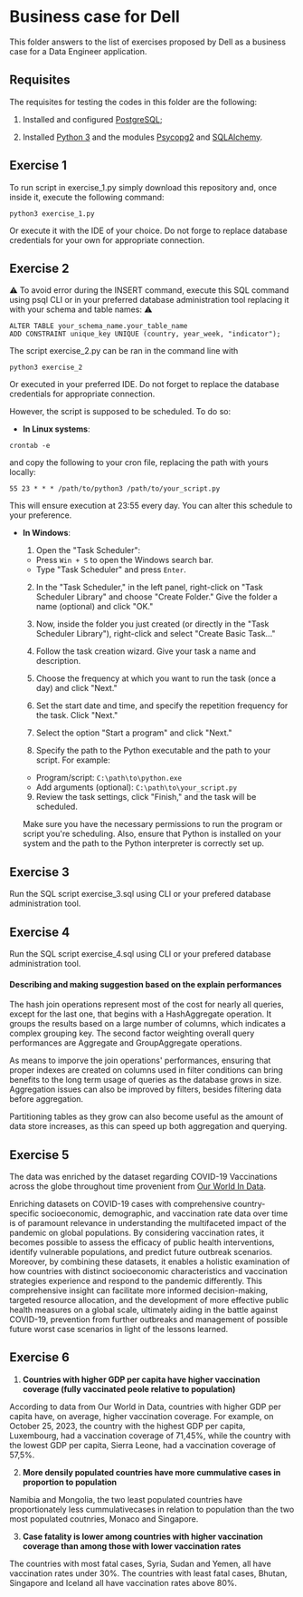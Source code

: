 
# Business case for Dell    

This folder answers to the list of exercises proposed by Dell as a business case for a Data Engineer application. 



## Requisites

The requisites for testing the codes in this folder are the following:

1. Installed and configured [PostgreSQL](https://www.postgresql.org/download/);

2. Installed [Python 3](https://www.python.org/downloads/) and the modules [Psycopg2](https://www.psycopg.org/docs/) and [SQLAlchemy](https://docs.sqlalchemy.org/en/20/intro.html#installation).


## Exercise 1

To run script in exercise_1.py simply download this repository and, once inside it, execute the following command:

```python3 exercise_1.py```

Or execute it with the IDE of your choice. Do not forge to replace database credentials for your own for appropriate connection. 


## Exercise 2

:warning: To avoid error during the INSERT command, execute this SQL command using psql CLI or in your preferred database administration tool replacing it with your schema and table names: :warning:

```
ALTER TABLE your_schema_name.your_table_name
ADD CONSTRAINT unique_key UNIQUE (country, year_week, "indicator");
```

The script exercise_2.py can be ran in the command line with 

```python3 exercise_2 ```

Or executed in your preferred IDE. Do not forget to replace the database credentials for appropriate connection.

However, the script is supposed to be scheduled. To do so:

* **In Linux systems**:

 ```crontab -e ```

 and copy the following to your cron file, replacing the path with yours locally:
 ```
 55 23 * * * /path/to/python3 /path/to/your_script.py
 ``` 

 This will ensure execution at 23:55 every day. You can alter this schedule to your preference.

* **In Windows**:

    1. Open the "Task Scheduler":
    - Press `Win + S` to open the Windows search bar.
    - Type "Task Scheduler" and press `Enter`.

    2. In the "Task Scheduler," in the left panel, right-click on "Task Scheduler Library" and choose "Create Folder." Give the folder a name (optional) and click "OK."

    3. Now, inside the folder you just created (or directly in the "Task Scheduler Library"), right-click and select "Create Basic Task..."

    4. Follow the task creation wizard. Give your task a name and description.

    5. Choose the frequency at which you want to run the task (once a day) and click "Next."

    6. Set the start date and time, and specify the repetition frequency for the task. Click "Next."

    7. Select the option "Start a program" and click "Next."

    8. Specify the path to the Python executable and the path to your script. For example:
   - Program/script: `C:\path\to\python.exe`
   - Add arguments (optional): `C:\path\to\your_script.py`

    9. Review the task settings, click "Finish," and the task will be scheduled.

   Make sure you have the necessary permissions to run the program or script you're scheduling. Also, ensure that Python is installed on your system and the path to the Python interpreter is correctly set up.
## Exercise 3

Run the SQL script exercise_3.sql using CLI or your prefered database administration tool.

## Exercise 4

Run the SQL script exercise_4.sql using CLI or your prefered database administration tool.

#### Describing and making suggestion based on the explain performances

The hash join operations represent most of the cost for nearly all queries, except for the last one, that begins with a HashAggregate operation. It groups the results based on a large number of columns, which indicates a complex grouping key. The second factor weighting overall query performances are Aggregate and GroupAggregate operations.

As means to imporve the join operations' performances,  ensuring that proper indexes are created on columns used in filter conditions can bring benefits to the long term usage of queries as the database grows in size. Aggregation issues can also be improved by filters, besides filtering data before aggregation.

Partitioning tables as they grow can also become useful as the amount of data store increases, as this can speed up both aggregation and querying.
## Exercise 5

The data was enriched by the dataset regarding COVID-19 Vaccinations across the globe throughout time provenient from [Our World In Data](https://ourworldindata.org/covid-vaccinations). 

Enriching datasets on COVID-19 cases with comprehensive country-specific socioeconomic, demographic, and vaccination rate data over time is of paramount relevance in understanding the multifaceted impact of the pandemic on global populations. By considering vaccination rates, it becomes possible to assess the efficacy of public health interventions, identify vulnerable populations, and predict future outbreak scenarios. Moreover, by combining these datasets, it enables a holistic examination of how countries with distinct socioeconomic characteristics and vaccination strategies experience and respond to the pandemic differently. This comprehensive insight can facilitate more informed decision-making, targeted resource allocation, and the development of more effective public health measures on a global scale, ultimately aiding in the battle against COVID-19, prevention from further outbreaks and management of possible future worst case scenarios in light of the lessons learned.
## Exercise 6


1. **Countries with higher GDP per capita have higher vaccination coverage (fully vaccinated peole relative to population)**

According to data from Our World in Data, countries with higher GDP per capita have, on average, higher vaccination coverage. For example, on October 25, 2023, the country with the highest GDP per capita, Luxembourg, had a vaccination coverage of 71,45%, while the country with the lowest GDP per capita, Sierra Leone, had a vaccination coverage of 57,5%.

2. **More densily populated countries have more cummulative cases in proportion to population**

Namibia and Mongolia, the two least populated countries have proportionately less cummulativecases in relation to population than the two most populated coutnries, Monaco and Singapore.

3. **Case fatality is lower among countries with higher vaccination coverage than among those with lower vaccination rates**

The countries with most fatal cases, Syria, Sudan and Yemen, all have vaccination rates under 30%. The countries with least fatal cases, Bhutan, Singapore and Iceland all have vaccination rates above 80%.